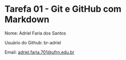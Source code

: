 # Tarefa 01 - Git e GitHub com Markdown

Nome: Adriel Faria dos Santos

Usuário do Github: br-adriel

Email: adriel.faria.701@ufrn.edu.br
